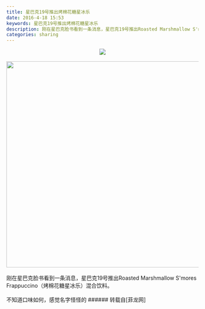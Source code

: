 ```yaml
---
title: 星巴克19号推出烤棉花糖星冰乐
date: 2016-4-18 15:53
keywords: 星巴克19号推出烤棉花糖星冰乐
description: 刚在星巴克脸书看到一条消息，星巴克19号推出Roasted Marshmallow S'mores Frappuccino（烤棉花糖星冰乐）混合饮料。不知道口味如何，感觉名字怪怪的 
categories: sharing
---
```

<td class="t_f" id="postmessage_315883">

<div align="center">

<img aid="244624" data-cf-modified-b435637bdc378e2b89cda4c0-="" file="data/attachment/forum/201604/18/155232dv6lavp03e0vx03l.jpg.thumb.jpg" id="aimg_244624" inpost="1" onclick="" onmouseover="" src="http://www.flw.ph/data/attachment/forum/201604/18/155232dv6lavp03e0vx03l.jpg" style="cursor:pointer" zoomfile="data/attachment/forum/201604/18/155232dv6lavp03e0vx03l.jpg"/>


</div><br/>
<div align="center">

<img aid="244625" class="zoom" data-cf-modified-b435637bdc378e2b89cda4c0-="" file="data/attachment/forum/201604/18/155238jozsskz32o2a2a3k.gif" id="aimg_244625" inpost="1" onclick="" onmouseover="" src="http://www.flw.ph/data/attachment/forum/201604/18/155238jozsskz32o2a2a3k.gif" width="540" zoomfile="data/attachment/forum/201604/18/155238jozsskz32o2a2a3k.gif"/>


</div><br/>
刚在星巴克脸书看到一条消息，星巴克19号推出Roasted Marshmallow S'mores Frappuccino（烤棉花糖星冰乐）混合饮料。<br/>
<br/>
不知道口味如何，感觉名字怪怪的<img alt="" border="0" onclick="" onmouseover="" smilieid="98" src="static/image/smiley/qiubilong/14.gif"/> </td>
###### 转载自[菲龙网]